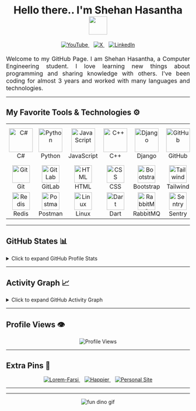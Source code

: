 <h1 align="center">
  Hello there.. I'm Shehan Hasantha  
  <img src="https://emojis.slackmojis.com/emojis/images/1577305505/7373/hand_wave.gif?1577305505" width="50" />
</h1>

<div align="center" style="margin-bottom: 20px;">
  <a href="https://youtube.com/@shehanhasantha2270?si=GcknWE6GqTBugvYX" target="_blank" rel="noopener noreferrer">
    <img src="https://img.shields.io/badge/YouTube-FF0000?style=for-the-badge&logo=youtube&logoColor=white" alt="YouTube" />
  </a>
  &nbsp;&nbsp;
  <a href="https://x.com/mdshasantha?s=21" target="_blank" rel="noopener noreferrer">
    <img src="https://img.shields.io/badge/X-000000?style=for-the-badge&logo=x&logoColor=white" alt="X" />
  </a>
  &nbsp;&nbsp;
  <a href="https://www.linkedin.com/in/shehan-hasantha-bb381b340" target="_blank" rel="noopener noreferrer">
    <img src="https://img.shields.io/badge/LinkedIn-0077B5?style=for-the-badge&logo=linkedin&logoColor=white" alt="LinkedIn" />
  </a>
</div>

<p align="justify" style="font-size:16px; max-width:720px; margin: auto;">
  Welcome to my GitHub Page. I am Shehan Hasantha, a Computer Engineering student.  
  I love learning new things about programming and sharing knowledge with others.  
  I've been coding for almost 3 years and worked with many languages and technologies.
</p>

---

## My Favorite Tools & Technologies ⚙️

<table align="center">
  <tr>
    <td align="center" width="96"><img src="https://techstack-generator.vercel.app/csharp-icon.svg" width="65" height="65" alt="C#" /><br>C#</td>
    <td align="center" width="96"><img src="https://techstack-generator.vercel.app/python-icon.svg" width="65" height="65" alt="Python" /><br>Python</td>
    <td align="center" width="96"><img src="https://techstack-generator.vercel.app/js-icon.svg" width="65" height="65" alt="JavaScript" /><br>JavaScript</td>
    <td align="center" width="96"><img src="https://techstack-generator.vercel.app/cpp-icon.svg" width="65" height="65" alt="C++" /><br>C++</td>
    <td align="center" width="96"><img src="https://techstack-generator.vercel.app/django-icon.svg" width="65" height="65" alt="Django" /><br>Django</td>
    <td align="center" width="96"><img src="https://techstack-generator.vercel.app/github-icon.svg" width="65" height="65" alt="GitHub" /><br>GitHub</td>
    <td align="center" width="96"><img src="https://techstack-generator.vercel.app/restapi-icon.svg" width="65" height="65" alt="REST API" /><br>REST API</td>
    <td align="center" width="96"><img src="https://techstack-generator.vercel.app/docker-icon.svg" width="65" height="65" alt="Docker" /><br>Docker</td>
    <td align="center" width="96"><img src="https://techstack-generator.vercel.app/nginx-icon.svg" width="50" height="50" alt="Nginx" /><br>Nginx</td>
  </tr>
  <tr>
    <td align="center" width="96"><img src="https://skillicons.dev/icons?i=git" width="48" height="48" alt="Git" /><br>Git</td>
    <td align="center" width="96"><img src="https://skillicons.dev/icons?i=gitlab" width="48" height="48" alt="GitLab" /><br>GitLab</td>
    <td align="center" width="96"><img src="https://skillicons.dev/icons?i=html" width="48" height="48" alt="HTML" /><br>HTML</td>
    <td align="center" width="96"><img src="https://skillicons.dev/icons?i=css" width="48" height="48" alt="CSS" /><br>CSS</td>
    <td align="center" width="96"><img src="https://skillicons.dev/icons?i=bootstrap" width="48" height="48" alt="Bootstrap" /><br>Bootstrap</td>
    <td align="center" width="96"><img src="https://skillicons.dev/icons?i=tailwind" width="48" height="48" alt="Tailwind" /><br>Tailwind</td>
    <td align="center" width="96"><img src="https://skillicons.dev/icons?i=jquery" width="48" height="48" alt="jQuery" /><br>jQuery</td>
    <td align="center" width="96"><img src="https://skillicons.dev/icons?i=postgres" width="48" height="48" alt="PostgreSQL" /><br>PostgreSQL</td>
    <td align="center" width="96"><img src="https://skillicons.dev/icons?i=dotnet" width="48" height="48" alt="ASP.NET" /><br>ASP.NET</td>
  </tr>
  <tr>
    <td align="center" width="96"><img src="https://skillicons.dev/icons?i=redis" width="48" height="48" alt="Redis" /><br>Redis</td>
    <td align="center" width="96"><img src="https://skillicons.dev/icons?i=postman" width="48" height="48" alt="Postman" /><br>Postman</td>
    <td align="center" width="96"><img src="https://skillicons.dev/icons?i=linux" width="48" height="48" alt="Linux" /><br>Linux</td>
    <td align="center" width="96"><img src="https://skillicons.dev/icons?i=dart" width="48" height="48" alt="Dart" /><br>Dart</td>
    <td align="center" width="96"><img src="https://skillicons.dev/icons?i=rabbitmq" width="48" height="48" alt="RabbitMQ" /><br>RabbitMQ</td>
    <td align="center" width="96"><img src="https://skillicons.dev/icons?i=sentry" width="48" height="48" alt="Sentry" /><br>Sentry</td>
    <td align="center" width="96"><img src="https://upload.wikimedia.org/wikipedia/commons/1/19/Celery_logo.png" width="48" height="48" alt="Celery" /><br>Celery</td>
    <td align="center" width="96"><img src="https://docusaurus.io/img/docusaurus_keytar.svg" width="48" height="48" alt="Docusaurus" /><br>Docusaurus</td>
    <td align="center" width="96"><img src="https://bruhin.software/img/logos/pytest.svg" width="40" height="40" alt="Pytest" /><br>Pytest</td>
  </tr>
</table>

---

## GitHub States 📊

<details>
  <summary>Click to expand GitHub Profile Stats</summary>
  <br/>
  <a href="https://github.com/ShehanRUSL/github-readme-stats" target="_blank" rel="noopener noreferrer">
    <img alt="Shehan Hasantha's GitHub Stats" src="https://github-readme-stats.vercel.app/api/?username=ShehanRUSL&show_icons=true&count_private=true&theme=default&hide_border=true&bg_color=fff&title_color=00E676&icon_color=00E676" height="192px" />
  </a>
  <a href="https://github.com/ShehanRUSL/github-readme-stats" target="_blank" rel="noopener noreferrer">
    <img alt="Shehan Hasantha's Top Languages" src="https://github-readme-stats.vercel.app/api/top-langs/?username=ShehanRUSL&langs_count=8&layout=compact&theme=default&hide_border=true&bg_color=fff&title_color=000&icon_color=000&hide=Jupyter%20Notebook" height="192px" />
  </a>
</details>

---

## Activity Graph 📈

<details>
  <summary>Click to expand GitHub Activity Graph</summary>
  <br/>
  [![Shehan's GitHub Activity Graph](https://github-readme-activity-graph.vercel.app/graph?username=ShehanRUSL&bg_color=ffffff&color=000000&line=04e61b&point=403d3d&area=true&hide_border=true)](https://github.com/ashutosh00710/github-readme-activity-graph)
</details>

---

## Profile Views 👁️

<p align="center">
  <img src="https://komarev.com/ghpvc/?username=ShehanRUSL&label=PROFILE+VIEWS&style=for-the-badge&color=brightgreen" alt="Profile Views" />
</p>

---

## Extra Pins 📌

<div align="center">
  <a href="https://github.com/ShehanRUSL/Lorem-Farsi" target="_blank" rel="noopener noreferrer">
    <img src="https://github-readme-stats.vercel.app/api/pin/?username=ShehanRUSL&repo=Lorem-Farsi&theme=default" alt="Lorem-Farsi" />
  </a>
  &nbsp;&nbsp;
  <a href="https://github.com/ShehanRUSL/Happier" target="_blank" rel="noopener noreferrer">
    <img src="https://github-readme-stats.vercel.app/api/pin/?username=rzashakeri&repo=Happier&theme=default" alt="Happier" />
  </a>
  &nbsp;&nbsp;
  <a href="https://github.com/ShehanRUSL/personal-site" target="_blank" rel="noopener noreferrer">
    <img src="https://github-readme-stats.vercel.app/api/pin/?username=rzashakeri&repo=personal-site&theme=default" alt="Personal Site" />
  </a>
</div>

---


---

<p align="center">
  <img src="https://github.com/saadeghi/saadeghi/raw/master/dino.gif" alt="fun dino gif" />
</p>
